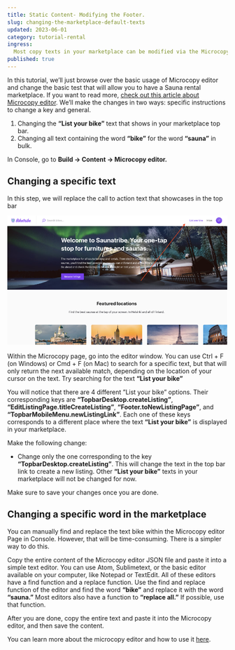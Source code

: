 ```yaml
---
title: Static Content- Modifying the Footer.
slug: changing-the-marketplace-default-texts
updated: 2023-06-01
category: tutorial-rental
ingress:
  Most copy texts in your marketplace can be modified via the Microcopy editor. However, many of them don’t need to be changed at all.
published: true
---
```


In this tutorial, we’ll just browse over the basic usage of Microcopy
editor and change the basic test that will allow you to have a Sauna
rental marketplace. If you want to read more,
[check out this article about Microcopy editor](https://www.sharetribe.com/docs/operator-guides/how-to-use-microcopy-editor/).
We’ll make the changes in two ways: specific instructions to change a
key and general.

1. Changing the **“List your bike”** text that shows in your marketplace
   top bar.
2. Changing all text containing the word **“bike”** for the word
   **“sauna”** in bulk.

In Console, go to **Build → Content → Microcopy editor.**

## Changing a specific text

In this step, we will replace the call to action text that showcases in
the top bar

![replacing the CTA](./replacingCTA.png)

Within the Microcopy page, go into the editor window. You can use Ctrl +
F (on Windows) or Cmd + F (on Mac) to search for a specific text, but
that will only return the next available match, depending on the
location of your cursor on the text. Try searching for the text **“List
your bike”**

You will notice that there are 4 different ”List your bike” options.
Their corresponding keys are **“TopbarDesktop.createListing”**,
**“EditListingPage.titleCreateListing”**, **“Footer.toNewListingPage”**,
and **“TopbarMobileMenu.newListingLink”**. Each one of these keys
corresponds to a different place where the text **“List your bike”** is
displayed in your marketplace.

Make the following change:

- Change only the one corresponding to the key
  **“TopbarDesktop.createListing”**. This will change the text in the
  top bar link to create a new listing. Other **“List your bike”** texts
  in your marketplace will not be changed for now.

Make sure to save your changes once you are done.

## Changing a specific word in the marketplace

You can manually find and replace the text bike within the Microcopy
editor Page in Console. However, that will be time-consuming. There is a
simpler way to do this.

Copy the entire content of the Microcopy editor JSON file and paste it
into a simple text editor. You can use Atom, Sublimetext, or the basic
editor available on your computer, like Notepad or TextEdit. All of
these editors have a find function and a replace function. Use the find
and replace function of the editor and find the word **“bike”** and
replace it with the word **“sauna.”** Most editors also have a function
to **“replace all.”** If possible, use that function.

After you are done, copy the entire text and paste it into the Microcopy
editor, and then save the content.

You can learn more about the microcopy editor and how to use it [here](https://www.sharetribe.com/docs/operator-guides/how-to-use-microcopy-editor/).
